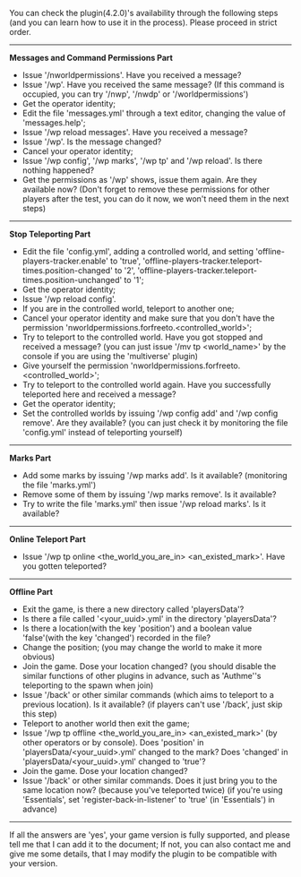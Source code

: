 You can check the plugin(4.2.0)'s availability through the following steps (and you can learn how to use it in the process). Please proceed in strict order.

***
**Messages and Command Permissions Part**
- Issue '/nworldpermissions'. Have you received a message?
- Issue '/wp'. Have you received the same message? (If this command is occupied, you can try '/nwp', '/nwdp' or '/worldpermissions')
- Get the operator identity;
- Edit the file 'messages.yml' through a text editor, changing the value of 'messages.help';
- Issue '/wp reload messages'. Have you received a message?
- Issue '/wp'. Is the message changed?
- Cancel your operator identity;
- Issue '/wp config', '/wp marks', '/wp tp' and '/wp reload'. Is there nothing happened?
- Get the permissions as '/wp' shows, issue them again. Are they available now? (Don't forget to remove these permissions for other players after the test, you can do it now, we won't need them in the next steps)

***
**Stop Teleporting Part**
- Edit the file 'config.yml', adding a controlled world, and setting 'offline-players-tracker.enable' to 'true', 'offline-players-tracker.teleport-times.position-changed' to '2', 'offline-players-tracker.teleport-times.position-unchanged' to '1';
- Get the operator identity;
- Issue '/wp reload config'.
- If you are in the controlled world, teleport to another one;
- Cancel your operator identity and make sure that you don't have the permission 'nworldpermissions.forfreeto.<controlled_world>';
- Try to teleport to the controlled world. Have you got stopped and received a message? (you can just issue '/mv tp <world_name>' by the console if you are using the 'multiverse' plugin)
- Give yourself the permission 'nworldpermissions.forfreeto.<controlled_world>';
- Try to teleport to the controlled world again. Have you successfully teleported here and received a message?
- Get the operator identity;
- Set the controlled worlds by issuing '/wp config add' and '/wp config remove'. Are they available? (you can just check it by monitoring the file 'config.yml' instead of teleporting yourself)

***
**Marks Part**
- Add some marks by issuing '/wp marks add'. Is it available? (monitoring the file 'marks.yml')
- Remove some of them by issuing '/wp marks remove'. Is it available?
- Try to write the file 'marks.yml' then issue '/wp reload marks'. Is it available?

***
**Online Teleport Part**
- Issue '/wp tp online <the_world_you_are_in> <an_existed_mark>'. Have you gotten teleported?

***
**Offline Part**
- Exit the game, is there a new directory called 'playersData'?
- Is there a file called '<your_uuid>.yml' in the directory 'playersData'?
- Is there a location(with the key 'position') and a boolean value 'false'(with the key 'changed') recorded in the file?
- Change the position; (you may change the world to make it more obvious)
- Join the game. Dose your location changed? (you should disable the similar functions of other plugins in advance, such as 'Authme''s teleporting to the spawn when join)
- Issue '/back' or other similar commands (which aims to teleport to a previous location). Is it available? (if players can't use '/back', just skip this step)
- Teleport to another world then exit the game;
- Issue '/wp tp offline <the_world_you_are_in> <an_existed_mark>' (by other operators or by console). Does 'position' in 'playersData/<your_uuid>.yml' changed to the mark? Does 'changed' in 'playersData/<your_uuid>.yml' changed to 'true'?
- Join the game. Dose your location changed?
- Issue '/back' or other similar commands. Does it just bring you to the same location now? (because you've teleported twice) (if you're using 'Essentials', set 'register-back-in-listener' to 'true' (in 'Essentials') in advance)

***
If all the answers are 'yes', your game version is fully supported, and please tell me that I can add it to the document; If not, you can also contact me and give me some details, that I may modify the plugin to be compatible with your version.